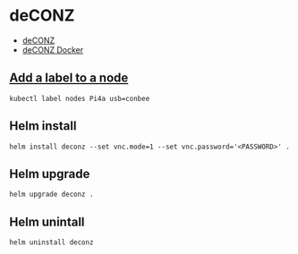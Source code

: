 # deCONZ
- [deCONZ](https://github.com/dresden-elektronik/deconz-rest-plugin)
- [deCONZ Docker](https://github.com/deconz-community/deconz-docker)

## [Add a label to a node](https://kubernetes.io/docs/tasks/configure-pod-container/assign-pods-nodes/)
`kubectl label nodes Pi4a usb=conbee`

## Helm install
`helm install deconz --set vnc.mode=1 --set vnc.password='<PASSWORD>' .`

## Helm upgrade
`helm upgrade deconz .`

## Helm unintall
`helm uninstall deconz`

